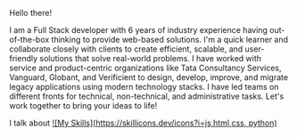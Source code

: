 Hello there! 

I am a Full Stack developer with 6 years of industry experience having out-of-the-box thinking to provide web-based solutions. I'm a quick learner and collaborate closely with clients to create efficient, scalable, and user-friendly solutions that solve real-world problems. I have worked with service and product-centric organizations like Tata Consultancy Services, Vanguard, Globant, and Verificient to design, develop, improve, and migrate legacy applications using modern technology stacks. I have led teams on different fronts for technical, non-technical, and administrative tasks. Let's work together to bring your ideas to life!


I talk about
[![My Skills](https://skillicons.dev/icons?i=js,html,css, python)](https://skillicons.dev)

<!--
**anandverma08/anandverma08** is a ✨ _special_ ✨ repository because its `README.md` (this file) appears on your GitHub profile.

Here are some ideas to get you started:

- 🔭 I’m currently working on ...
- 🌱 I’m currently learning ...
- 👯 I’m looking to collaborate on ...
- 🤔 I’m looking for help with ...
- 💬 Ask me about ...
- 📫 How to reach me: ...
- 😄 Pronouns: ...
- ⚡ Fun fact: ...
-->
